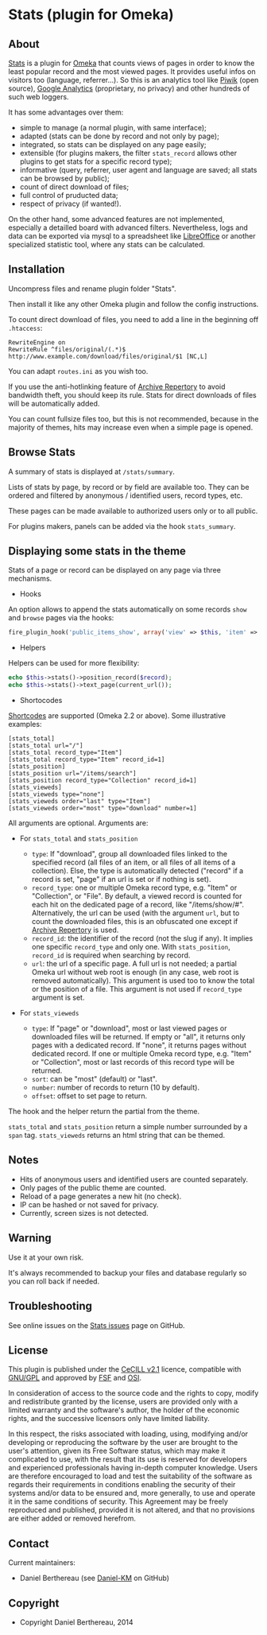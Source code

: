 Stats (plugin for Omeka)
========================

About
-----

[Stats] is a plugin for [Omeka] that counts views of pages in order to know the
least popular record and the most viewed pages. It provides useful infos on
visitors too (language, referrer...). So this is an analytics tool like [Piwik]
(open source), [Google Analytics] (proprietary, no privacy) and other hundreds
of such web loggers.

It has some advantages over them:
- simple to manage (a normal plugin, with same interface);
- adapted (stats can be done by record and not only by page);
- integrated, so stats can be displayed on any page easily;
- extensible (for plugins makers, the filter `stats_record` allows other
plugins to get stats for a specific record type);
- informative (query, referrer, user agent and language are saved; all stats can
be browsed by public);
- count of direct download of files;
- full control of pruducted data;
- respect of privacy (if wanted!).

On the other hand, some advanced features are not implemented, especially
a detailled board with advanced filters. Nevertheless, logs and data can be
exported via mysql to a spreadsheet like [LibreOffice] or another specialized
statistic tool, where any stats can be calculated.


Installation
------------

Uncompress files and rename plugin folder "Stats".

Then install it like any other Omeka plugin and follow the config instructions.

To count direct download of files, you need to add a line in the beginning off
`.htaccess`:

```
RewriteEngine on
RewriteRule ^files/original/(.*)$ http://www.example.com/download/files/original/$1 [NC,L]
```

You can adapt `routes.ini` as you wish too.

If you use the anti-hotlinking feature of [Archive Repertory] to avoid bandwidth
theft, you should keep its rule. Stats for direct downloads of files will be
automatically added.

You can count fullsize files too, but this is not recommended, because in the
majority of themes, hits may increase even when a simple page is opened.


Browse Stats
------------

A summary of stats is displayed at `/stats/summary`.

Lists of stats by page, by record or by field are available too. They can be
ordered and filtered by anonymous / identified users, record types, etc.

These pages can be made available to authorized users only or to all public.

For plugins makers, panels can be added via the hook `stats_summary`.


Displaying some stats in the theme
----------------------------------

Stats of a page or record can be displayed on any page via three mechanisms.

* Hooks

An option allows to append the stats automatically on some records `show` and
`browse` pages via the hooks:

```php
fire_plugin_hook('public_items_show', array('view' => $this, 'item' => $item));
```

* Helpers

Helpers can be used for more flexibility:

```php
echo $this->stats()->position_record($record);
echo $this->stats()->text_page(current_url());
```

* Shortocodes

[Shortcodes] are supported (Omeka 2.2 or above). Some illustrative examples:

```
[stats_total]
[stats_total url="/"]
[stats_total record_type="Item"]
[stats_total record_type="Item" record_id=1]
[stats_position]
[stats_position url="/items/search"]
[stats_position record_type="Collection" record_id=1]
[stats_vieweds]
[stats_vieweds type="none"]
[stats_vieweds order="last" type="Item"]
[stats_vieweds order="most" type="download" number=1]
```

All arguments are optional. Arguments are:
* For `stats_total` and `stats_position`
  - `type`: If "download", group all downloaded files linked to the specified
  record (all files of an item, or all files of all items of a collection).
  Else, the type is automatically detected ("record" if a record is set, "page"
  if an url is set or if nothing is set).
  - `record_type`: one or multiple Omeka record type, e.g. "Item" or
  "Collection", or "File". By default, a viewed record is counted for each hit
  on the dedicated page of a record, like "/items/show/#". Alternatively, the
  url can be used (with the argument `url`, but to count the downloaded files,
  this is an obfuscated one except if [Archive Repertory] is used.
  - `record_id`: the identifier of the record (not the slug if any). It implies
  one specific `record_type` and only one. With `stats_position`, `record_id` is
  required when searching by record.
  - `url`: the url of a specific page. A full url is not needed; a partial Omeka
  url without web root is enough (in any case, web root is removed
  automatically). This argument is used too to know the total or the position of
  a file. This argument is not used if `record_type` argument is set.

* For `stats_vieweds`
  - `type`: If "page" or "download", most or last viewed pages or downloaded
  files will be returned. If empty or "all", it returns only pages with a
  dedicated record. If "none", it returns pages without dedicated record. If one
  or multiple Omeka record type, e.g. "Item" or "Collection", most or last
  records of this record type will be returned.
  - `sort`: can be "most" (default) or "last".
  - `number`: number of records to return (10 by default).
  - `offset`: offset to set page to return.

The hook and the helper return the partial from the theme.

`stats_total` and `stats_position` return a simple number surrounded by a
`span` tag.
`stats_vieweds` returns an html string that can be themed.


Notes
-----

- Hits of anonymous users and identified users are counted separately.
- Only pages of the public theme are counted.
- Reload of a page generates a new hit (no check).
- IP can be hashed or not saved for privacy.
- Currently, screen sizes is not detected.


Warning
-------

Use it at your own risk.

It's always recommended to backup your files and database regularly so you can
roll back if needed.


Troubleshooting
---------------

See online issues on the [Stats issues] page on GitHub.


License
-------

This plugin is published under the [CeCILL v2.1] licence, compatible with
[GNU/GPL] and approved by [FSF] and [OSI].

In consideration of access to the source code and the rights to copy, modify and
redistribute granted by the license, users are provided only with a limited
warranty and the software's author, the holder of the economic rights, and the
successive licensors only have limited liability.

In this respect, the risks associated with loading, using, modifying and/or
developing or reproducing the software by the user are brought to the user's
attention, given its Free Software status, which may make it complicated to use,
with the result that its use is reserved for developers and experienced
professionals having in-depth computer knowledge. Users are therefore encouraged
to load and test the suitability of the software as regards their requirements
in conditions enabling the security of their systems and/or data to be ensured
and, more generally, to use and operate it in the same conditions of security.
This Agreement may be freely reproduced and published, provided it is not
altered, and that no provisions are either added or removed herefrom.


Contact
-------

Current maintainers:
* Daniel Berthereau (see [Daniel-KM] on GitHub)


Copyright
---------

* Copyright Daniel Berthereau, 2014


[Omeka]: https://omeka.org "Omeka.org"
[Stats]: https://github.com/Daniel-KM/Stats
[Piwik]: https://piwik.org
[Google Analytics]: http://www.google.com/analytics
[LibreOffice]: https://www.documentfoundation.org
[Shortcodes]: http://omeka.org/codex/Shortcodes
[Archive Repertory]: https://github.com/Daniel-KM/ArchiveRepertory
[Stats issues]: https://github.com/Daniel-KM/Stat/issues
[CeCILL v2.1]: http://www.cecill.info/licences/Licence_CeCILL_V2.1-en.html
[GNU/GPL]: https://www.gnu.org/licenses/gpl-3.0.html "GNU/GPL v3"
[FSF]: https://www.fsf.org
[OSI]: http://opensource.org
[Daniel-KM]: https://github.com/Daniel-KM "Daniel Berthereau"
